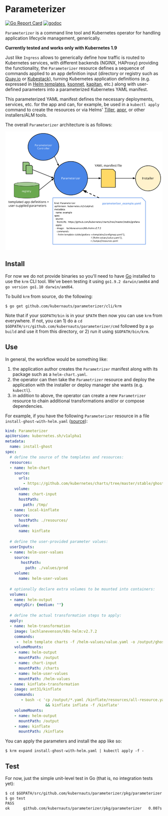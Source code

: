 # Parameterizer
[![Go Report Card](https://goreportcard.com/badge/github.com/kubernauts/parameterizer)](https://goreportcard.com/report/github.com/kubernauts/parameterizer)
[![godoc](https://godoc.org/github.com/kubernauts/parameterizer?status.svg)](https://godoc.org/github.com/kubernauts/parameterizer)

`Parameterizer` is a command line tool and Kubernetes operator for handling application lifecycle management, generically.

**Currently tested and works only with Kubernetes 1.9**

Just like `Ingress` allows to generically define how traffic is routed to Kubernetes services, with different backends (NGINX, HAProxy) providing the functionality, the `Parameterizer` resource defines a sequence of commands applied to an app definition input (directory or registry such as [Quay.io](https://quay.io/application/) or [Kubestack](https://www.kubestack.com/)), turning Kubernetes application definitions (e.g. expressed in [Helm templates](https://github.com/kubernetes/helm/blob/master/docs/chart_template_guide/functions_and_pipelines.md), [ksonnet](https://ksonnet.io/docs/concepts), [kapitan](https://github.com/deepmind/kapitan), etc.) along with user-defined parameters into a parameterized Kubernetes YAML manifest.

This parameterized YAML manifest defines the necessary deployments, services, etc. for the app and can, for example, be used in a `kubectl apply` command to create the resources or via Helms' [Tiller](https://docs.helm.sh/glossary/#tiller), [appr](https://github.com/app-registry/appr), or other installers/ALM tools.

The overall `Parameterizer` architecture is as follows:

![Parameterizer architecture](img/parameterizer-architecture.png)

## Install

For now we do not provide binaries so you'll need to have [Go](https://golang.org/dl/) installed to use the `krm` CLI tool. We've been testing it using `go1.9.2 darwin/amd64` and `go version go1.10 darwin/amd64`. 

To build `krm` from source, do the following:

```
$ go get github.com/kubernauts/parameterizer/cli/krm
```

Note that if your `$GOPATH/bin` is in your `$PATH` then now you can use `krm` from everywhere. If not, you can 1) do a `cd $GOPATH/src/github.com/kubernauts/parameterizer/cmd` followed by a `go build` and use it from this directory, or 2) run it using `$GOPATH/bin/krm`.

## Use

In general, the workflow would be something like:

1. the application author creates the `Parametrizer` manifest along with its package such as a `helm-chart.yaml`.
1. the operator can then take the `Parametrizer` resource and deploy the application with the installer or deploy manager she wants (e.g. `kubectl`).
1. in addition to above, the operator can create a new `Parametrizer` resource to chain additional transformations and/or or compose dependencies.

For example, if you have the following `Parameterizer` resource in a file `install-ghost-with-helm.yaml` ([source](test/install-ghost-with-helm.yaml)):

```yaml
kind: Parameterizer
apiVersion: kubernetes.sh/v1alpha1
metadata:
  name: install-ghost
spec:
  # define the source of the templates and resources:
  resources:
  - name: helm-chart
    source:
      urls:
        - https://github.com/kubernetes/charts/tree/master/stable/ghost
    volume:
      name: chart-input
      hostPath:
        path: /tmp/
  - name: local-kinflate
    source:
      hostPath: ./resources/
    volume:
      name: kinflate

  # define the user-provided parameter values:
  userInputs:
  - name: helm-user-values
    source:
       hostPath:
         path: ./values/prod
    volume:
      name: helm-user-values

  # optionally declare extra volumes to be mounted into containers:
  volumes:
  - name: helm-output
    emptyDir: {medium: ""}

  # define the actual transformation steps to apply:
  apply:
  - name: helm-transformation
    image: lachlanevenson/k8s-helm:v2.7.2
    commands:
     -  helm template charts -f /helm-values/value.yaml -o /output/ghost-resources.yaml
    volumeMounts:
    - name: helm-output
      mountPath: /output
    - name: chart-input
      mountPath: /charts
    - name: helm-user-values
      mountPath: /helm-values
  - name: kinflate-transformation
    image: ant31/kinflate
    commands:
       - bash -c 'cp /output/*.yaml /kinflate/resources/all-resource.yaml \
                  && kinflate inflate -f /kinflate'
    volumeMounts:
    - name: helm-output
      mountPath: /output
    - name: kinflate
      mountPath: /kinflate
```

You can apply the parameters and install the app like so:

```
$ krm expand install-ghost-with-helm.yaml | kubectl apply -f -
```

## Test

For now, just the simple unit-level test in Go (that is, no integration tests yet):

```
$ cd $GOPATH/src/github.com/kubernauts/parameterizer/pkg/parameterizer
$ go test
PASS
ok      github.com/kubernauts/parameterizer/pkg/parameterizer   0.007s
```
